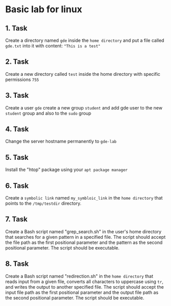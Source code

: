 # Basic lab for linux

## 1. Task

 Create a directory named `gde` inside the `home directory` and put a file called `gde.txt` into it with content: `"This is a test"`

## 2. Task

Create a new directory called `test` inside the home directory with specific permissions `755`


## 3. Task

Create a user `gde` create a new group `student` and add gde user to the new `student` group and also to the `sudo` group

## 4. Task

Change the server hostname permanently to `gde-lab`


## 5. Task

Install the "htop" package using your `apt package manager`

## 6. Task

Create a `symbolic link` named `my_symbloic_link` in the `home directory` that points to the  `/tmp/testdir` directory.

## 7. Task

Create a Bash script named "grep_search.sh" in the user's home directory that searches for a given pattern in a specified file. The script should accept the file path as the first positional parameter and the pattern as the second positional parameter. The script should be executable.

## 8. Task

Create a Bash script named "redirection.sh" in the `home directory` that reads input from a given file, converts all characters to uppercase using `tr`, and writes the output to another specified file. The script should accept the input file path as the first positional parameter and the output file path as the second positional parameter. The script should be executable.
